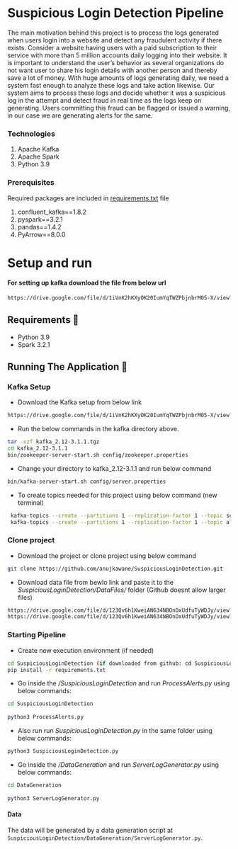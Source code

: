 # Suspicious Login Detection Pipeline

The main motivation behind this project is to process the logs generated when users login into a website and detect any fraudulent activity if there exists. Consider a website having users with a paid subscription to their service with more than 5 million accounts daily logging into their website. It is important to understand the user’s behavior as several organizations do not want user to share his login details with another person and thereby save a lot of money. With huge amounts of logs generating daily, we need a system fast enough to analyze these logs and take action likewise. Our system aims to process these logs and decide whether it was a suspicious log in the attempt and detect fraud in real time as the logs keep on generating.
Users committing this fraud can be flagged or issued a warning, in our case we are generating alerts for the same.


### Technologies
1. Apache Kafka
2. Apache Spark
3. Python 3.9

### Prerequisites

Required packages are included in [requirements.txt](https://github.com/anujkawane/SuspiciousLoginDetection/blob/main/requirements.txt) file

1. confluent_kafka==1.8.2
2. pyspark==3.2.1
3. pandas==1.4.2
4. PyArrow==8.0.0


# Setup and run

#### For setting up kafka download the file from below url

```bash
https://drive.google.com/file/d/1iVnK2hKXyOK20IumYqTWZPbjnbrM05-X/view?usp=sharing
```


## Requirements 🔧
* Python 3.9
* Spark 3.2.1

## Running The Application 🔌


### Kafka Setup
       
* Download the Kafka setup from below link
```bash
https://drive.google.com/file/d/1iVnK2hKXyOK20IumYqTWZPbjnbrM05-X/view?usp=sharing
```
        
* Run the below commands in the kafka directory above.

```bash
tar -xzf kafka_2.12-3.1.1.tgz
cd kafka_2.12-3.1.1
bin/zookeeper-server-start.sh config/zookeeper.properties
```
        
* Change your directory to kafka_2.12-3.1.1 and run below command
```bash
bin/kafka-server-start.sh config/server.properties
```
        
        
* To create topics needed for this project using below command (new terminal)

```bash
 kafka-topics --create --partitions 1 --replication-factor 1 --topic server-logs --bootstrap-server localhost:9092
 kafka-topics --create --partitions 1 --replication-factor 1 --topic alerts --bootstrap-server localhost:9092
```
   
        
 ### Clone project
    
    
 * Download the project or clone project using below command 

```bash
git clone https://github.com/anujkawane/SuspiciousLoginDetection.git
```
       
       
* Download data file from bewlo link and paste it to the _*SuspiciousLoginDetection/DataFiles/*_ folder (Github doesnt allow larger files)

```bash
https://drive.google.com/file/d/123Qv6h1KweiAN634NBOnDxUdfuTyWDJy/view?usp=sharing
https://drive.google.com/file/d/123Qv6h1KweiAN634NBOnDxUdfuTyWDJy/view?usp=sharing
```
        
     
### Starting Pipeline

* Create new execution environment (if needed) 

```bash
cd SuspiciousLoginDetection (if downloaded from github: cd SuspiciousLoginDetection-main)
pip install -r requirements.txt 
```

* Go inside the _*/SuspiciousLoginDetection*_ and run _*ProcessAlerts.py*_ using below commands:
```bash
cd SuspiciousLoginDetection
 
python3 ProcessAlerts.py
```

* Also run run _*SuspiciousLoginDetection.py*_ in the same folder using below commands:
```bash
python3 SuspiciousLoginDetection.py
```

* Go inside the _*/DataGeneration*_ and run _*ServerLogGenerator.py*_ using below commands:
```bash
cd DataGeneration
 
python3 ServerLogGenerator.py
```

#### Data

The data will be generated by a data generation script at `SuspiciousLoginDetection/DataGeneration/ServerLogGenerator.py`.





